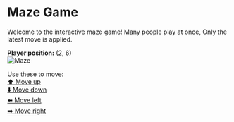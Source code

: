 # Maze Game  
Welcome to the interactive maze game! Many people play at once, Only the latest move is applied.

**Player position:** (2, 6)  
![Maze](https://github-maze-game.vercel.app/images/pos_2_6.png?t=1760932795181)

Use these to move:  
[⬆️ Move up](https://github-maze-game.vercel.app/move/2_6_w)  
[⬇️ Move down](https://github-maze-game.vercel.app/move/2_6_s)  
[⬅️ Move left](https://github-maze-game.vercel.app/move/2_6_a)  
[➡️ Move right](https://github-maze-game.vercel.app/move/2_6_d)
